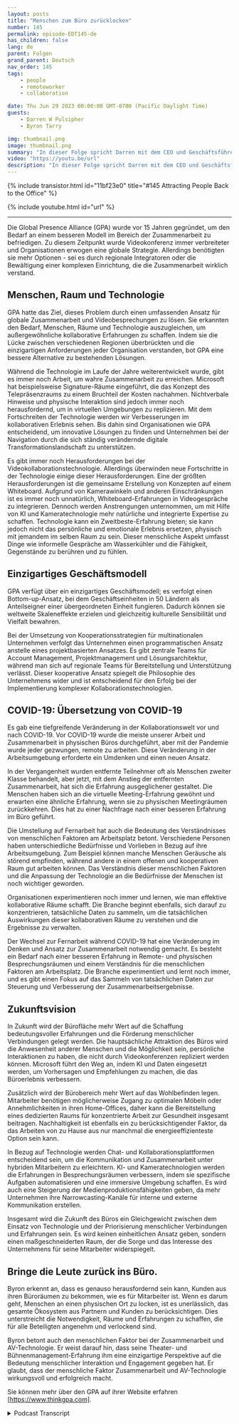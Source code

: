 ```yaml
---
layout: posts
title: "Menschen zum Büro zurücklocken"
number: 145
permalink: episode-EDT145-de
has_children: false
lang: de
parent: Folgen
grand_parent: Deutsch
nav_order: 145
tags:
    - people
    - remoteworker
    - collaboration

date: Thu Jun 29 2023 00:00:00 GMT-0700 (Pacific Daylight Time)
guests:
    - Darren W Pulsipher
    - Byron Tarry

img: thumbnail.png
image: thumbnail.png
summary: "In dieser Folge spricht Darren mit dem CEO und Geschäftsführer von GPA über die Rolle, die kollaborative Innovation beim Zurückbringen der Menschen ins Büro spielt und warum Menschen persönliche Interaktion benötigen."
video: "https://youtu.be/url"
description: "In dieser Folge spricht Darren mit dem CEO und Geschäftsführer von GPA über die Rolle, die kollaborative Innovation beim Zurückbringen der Menschen ins Büro spielt und warum Menschen persönliche Interaktion benötigen."
---
```


<div>
{% include transistor.html id="11bf23e0" title="#145 Attracting People Back to the Office" %}

{% include youtube.html id="url" %}
</div>

---

Die Global Presence Alliance (GPA) wurde vor 15 Jahren gegründet, um den Bedarf an einem besseren Modell im Bereich der Zusammenarbeit zu befriedigen. Zu diesem Zeitpunkt wurde Videokonferenz immer verbreiteter und Organisationen erwogen eine globale Strategie. Allerdings benötigten sie mehr Optionen - sei es durch regionale Integratoren oder die Bewältigung einer komplexen Einrichtung, die die Zusammenarbeit wirklich verstand.

## Menschen, Raum und Technologie

GPA hatte das Ziel, dieses Problem durch einen umfassenden Ansatz für globale Zusammenarbeit und Videobesprechungen zu lösen. Sie erkannten den Bedarf, Menschen, Räume und Technologie auszugleichen, um außergewöhnliche kollaborative Erfahrungen zu schaffen. Indem sie die Lücke zwischen verschiedenen Regionen überbrückten und die einzigartigen Anforderungen jeder Organisation verstanden, bot GPA eine bessere Alternative zu bestehenden Lösungen.

Während die Technologie im Laufe der Jahre weiterentwickelt wurde, gibt es immer noch Arbeit, um wahre Zusammenarbeit zu erreichen. Microsoft hat beispielsweise Signature-Räume eingeführt, die das Konzept des Telepräsenzraums zu einem Bruchteil der Kosten nachahmen. Nichtverbale Hinweise und physische Interaktion sind jedoch immer noch herausfordernd, um in virtuellen Umgebungen zu replizieren. Mit dem Fortschreiten der Technologie werden wir Verbesserungen im kollaborativen Erlebnis sehen. Bis dahin sind Organisationen wie GPA entscheidend, um innovative Lösungen zu finden und Unternehmen bei der Navigation durch die sich ständig verändernde digitale Transformationslandschaft zu unterstützen.

Es gibt immer noch Herausforderungen bei der Videokollaborationstechnologie. Allerdings überwinden neue Fortschritte in der Technologie einige dieser Herausforderungen. Eine der größten Herausforderungen ist die gemeinsame Erstellung von Konzepten auf einem Whiteboard. Aufgrund von Kamerawinkeln und anderen Einschränkungen ist es immer noch unnatürlich, Whiteboard-Erfahrungen in Videogespräche zu integrieren. Dennoch werden Anstrengungen unternommen, um mit Hilfe von KI und Kameratechnologie mehr natürliche und integrierte Expertise zu schaffen. Technologie kann ein Zweitbeste-Erfahrung bieten; sie kann jedoch nicht das persönliche und emotionale Erlebnis ersetzen, physisch mit jemandem im selben Raum zu sein. Dieser menschliche Aspekt umfasst Dinge wie informelle Gespräche am Wasserkühler und die Fähigkeit, Gegenstände zu berühren und zu fühlen.

## Einzigartiges Geschäftsmodell

GPA verfügt über ein einzigartiges Geschäftsmodell; es verfolgt einen Bottom-up-Ansatz, bei dem Geschäftseinheiten in 50 Ländern als Anteilseigner einer übergeordneten Einheit fungieren. Dadurch können sie weltweite Skaleneffekte erzielen und gleichzeitig kulturelle Sensibilität und Vielfalt bewahren.

Bei der Umsetzung von Kooperationsstrategien für multinationalen Unternehmen verfolgt das Unternehmen einen programmatischen Ansatz anstelle eines projektbasierten Ansatzes. Es gibt zentrale Teams für Account Management, Projektmanagement und Lösungsarchitektur, während man sich auf regionale Teams für Bereitstellung und Unterstützung verlässt. Dieser kooperative Ansatz spiegelt die Philosophie des Unternehmens wider und ist entscheidend für den Erfolg bei der Implementierung komplexer Kollaborationstechnologien.

## COVID-19: Übersetzung von COVID-19

Es gab eine tiefgreifende Veränderung in der Kollaborationswelt vor und nach COVID-19. Vor COVID-19 wurde die meiste unserer Arbeit und Zusammenarbeit in physischen Büros durchgeführt, aber mit der Pandemie wurde jeder gezwungen, remote zu arbeiten. Diese Veränderung in der Arbeitsumgebung erforderte ein Umdenken und einen neuen Ansatz.

In der Vergangenheit wurden entfernte Teilnehmer oft als Menschen zweiter Klasse behandelt, aber jetzt, mit dem Anstieg der entfernten Zusammenarbeit, hat sich die Erfahrung ausgeglichener gestaltet. Die Menschen haben sich an die virtuelle Meeting-Erfahrung gewöhnt und erwarten eine ähnliche Erfahrung, wenn sie zu physischen Meetingräumen zurückkehren. Dies hat zu einer Nachfrage nach einer besseren Erfahrung im Büro geführt.

Die Umstellung auf Fernarbeit hat auch die Bedeutung des Verständnisses von menschlichen Faktoren am Arbeitsplatz betont. Verschiedene Personen haben unterschiedliche Bedürfnisse und Vorlieben in Bezug auf ihre Arbeitsumgebung. Zum Beispiel können manche Menschen Geräusche als störend empfinden, während andere in einem offenen und kooperativen Raum gut arbeiten können. Das Verständnis dieser menschlichen Faktoren und die Anpassung der Technologie an die Bedürfnisse der Menschen ist noch wichtiger geworden.

Organisationen experimentieren noch immer und lernen, wie man effektive kollaborative Räume schafft. Die Branche beginnt ebenfalls, sich darauf zu konzentrieren, tatsächliche Daten zu sammeln, um die tatsächlichen Auswirkungen dieser kollaborativen Räume zu verstehen und die Ergebnisse zu verwalten.

Der Wechsel zur Fernarbeit während COVID-19 hat eine Veränderung im Denken und Ansatz zur Zusammenarbeit notwendig gemacht. Es besteht ein Bedarf nach einer besseren Erfahrung in Remote- und physischen Besprechungsräumen und einem Verständnis für die menschlichen Faktoren am Arbeitsplatz. Die Branche experimentiert und lernt noch immer, und es gibt einen Fokus auf das Sammeln von tatsächlichen Daten zur Steuerung und Verbesserung der Zusammenarbeitsergebnisse.

## Zukunftsvision

In Zukunft wird der Bürofläche mehr Wert auf die Schaffung bedeutungsvoller Erfahrungen und die Förderung menschlicher Verbindungen gelegt werden. Die hauptsächliche Attraktion des Büros wird die Anwesenheit anderer Menschen und die Möglichkeit sein, persönliche Interaktionen zu haben, die nicht durch Videokonferenzen repliziert werden können. Microsoft führt den Weg an, indem KI und Daten eingesetzt werden, um Vorhersagen und Empfehlungen zu machen, die das Büroerlebnis verbessern.

Zusätzlich wird der Bürobereich mehr Wert auf das Wohlbefinden legen. Mitarbeiter benötigen möglicherweise Zugang zu optimalen Möbeln oder Annehmlichkeiten in ihren Home-Offices, daher kann die Bereitstellung eines dedizierten Raums für konzentrierte Arbeit zur Gesundheit insgesamt beitragen. Nachhaltigkeit ist ebenfalls ein zu berücksichtigender Faktor, da das Arbeiten von zu Hause aus nur manchmal die energieeffizienteste Option sein kann.

In Bezug auf Technologie werden Chat- und Kollaborationsplattformen entscheidend sein, um die Kommunikation und Zusammenarbeit unter hybriden Mitarbeitern zu erleichtern. KI- und Kameratechnologien werden die Erfahrungen in Besprechungsräumen verbessern, indem sie spezifische Aufgaben automatisieren und eine immersive Umgebung schaffen. Es wird auch eine Steigerung der Medienproduktionsfähigkeiten geben, da mehr Unternehmen ihre Narrowcasting-Kanäle für interne und externe Kommunikation erstellen.

Insgesamt wird die Zukunft des Büros ein Gleichgewicht zwischen dem Einsatz von Technologie und der Priorisierung menschlicher Verbindungen und Erfahrungen sein. Es wird keinen einheitlichen Ansatz geben, sondern einen maßgeschneiderten Raum, der die Sorge und das Interesse des Unternehmens für seine Mitarbeiter widerspiegelt.

## Bringe die Leute zurück ins Büro.

Byron erkennt an, dass es genauso herausfordernd sein kann, Kunden aus ihren Büroräumen zu bekommen, wie es für Mitarbeiter ist. Wenn es darum geht, Menschen an einen physischen Ort zu locken, ist es unerlässlich, das gesamte Ökosystem aus Partnern und Kunden zu berücksichtigen. Dies unterstreicht die Notwendigkeit, Räume und Erfahrungen zu schaffen, die für alle Beteiligten angenehm und verlockend sind.

Byron betont auch den menschlichen Faktor bei der Zusammenarbeit und AV-Technologie. Er weist darauf hin, dass seine Theater- und Bühnenmanagement-Erfahrung ihm eine einzigartige Perspektive auf die Bedeutung menschlicher Interaktion und Engagement gegeben hat. Er glaubt, dass der menschliche Faktor Zusammenarbeit und AV-Technologie wirkungsvoll und erfolgreich macht.

Sie können mehr über den GPA auf ihrer Website erfahren [https://www.thinkgpa.com].



<details>
<summary> Podcast Transcript </summary>

<p></p>

</details>
